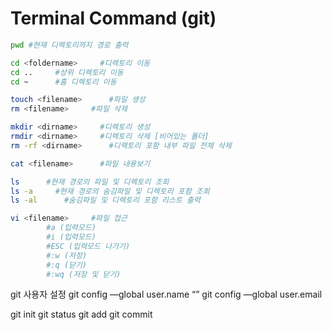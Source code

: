 # Terminal Command (git)

```zsh
pwd #현재 디렉토리까지 경로 출력

cd <foldername>     #디렉토리 이동
cd ..     #상위 디렉토리 이동
cd ~      #홈 디렉토리 이동

touch <filename>      #파일 생성
rm <filename>     #파일 삭제

mkdir <dirname>     #디렉토리 생성
rmdir <dirname>     #디렉토리 삭제 [비어있는 폴더]
rm -rf <dirname>      #디렉토리 포함 내부 파일 전체 삭제

cat <filename>      #파일 내용보기

ls      #현재 경로의 파일 및 디렉토리 조회
ls -a     #현재 경로의 숨김파일 및 디렉토리 포함 조회
ls -al      #숨김파일 및 디렉토리 포함 리스트 출력

vi <filename>     #파일 접근
        #a (입력모드)
        #i (입력모드)
        #ESC (입력모드 나가기)
        #:w (저장)
        #:q (닫기)
        #:wq (저장 및 닫기)
```

git 사용자 설정 git config —global user.name “<username>” git config —global user.email <useremail>

git init git status git add git commit
